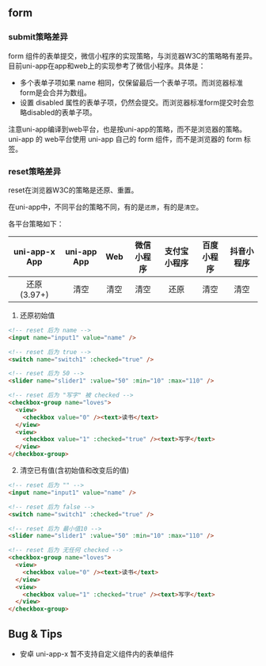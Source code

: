 ## form

<!-- UTSCOMJSON.form.description -->

<!-- UTSCOMJSON.form.attrubute -->

<!-- UTSCOMJSON.form.event -->

<!-- UTSCOMJSON.form.example -->

<!-- UTSCOMJSON.form.compatibility -->

### submit策略差异

form 组件的表单提交，微信小程序的实现策略，与浏览器W3C的策略略有差异。目前uni-app在app和web上的实现参考了微信小程序。具体是：

- 多个表单子项如果 name 相同，仅保留最后一个表单子项。而浏览器标准form是会合并为数组。
- 设置 disabled 属性的表单子项，仍然会提交。而浏览器标准form提交时会忽略disabled的表单子项。

注意uni-app编译到web平台，也是按uni-app的策略，而不是浏览器的策略。uni-app 的 web平台使用 uni-app 自己的 form 组件，而不是浏览器的 form 标签。

### reset策略差异

reset在浏览器W3C的策略是还原、重置。

在uni-app中，不同平台的策略不同，有的是`还原`，有的是`清空`。

各平台策略如下：

|uni-app-x App	|uni-app App|Web	|微信小程序	|支付宝小程序	|百度小程序	|抖音小程序	|
|:-:			|:-:		|:-:	|:-:		|:-:			|:-:		|:-:		|
|还原(3.97+)	|清空		|清空	|清空		|还原			|清空		|清空		|


1. 还原初始值

```html
<!-- reset 后为 name -->
<input name="input1" value="name" />

<!-- reset 后为 true -->
<switch name="switch1" :checked="true" />

<!-- reset 后为 50 -->
<slider name="slider1" :value="50" :min="10" :max="110" />

<!-- reset 后为 "写字" 被 checked -->
<checkbox-group name="loves">
  <view>
    <checkbox value="0" /><text>读书</text>
  </view>
  <view>
    <checkbox value="1" :checked="true" /><text>写字</text>
  </view>
</checkbox-group>
```

2. 清空已有值(含初始值和改变后的值)

```html
<!-- reset 后为 "" -->
<input name="input1" value="name" />

<!-- reset 后为 false -->
<switch name="switch1" :checked="true" />

<!-- reset 后为 最小值10 -->
<slider name="slider1" :value="50" :min="10" :max="110" />

<!-- reset 后为 无任何 checked -->
<checkbox-group name="loves">
  <view>
    <checkbox value="0" /><text>读书</text>
  </view>
  <view>
    <checkbox value="1" :checked="true" /><text>写字</text>
  </view>
</checkbox-group>
```


<!-- UTSCOMJSON.form.children -->

<!-- UTSCOMJSON.form.reference -->

## Bug & Tips

- 安卓 uni-app-x 暂不支持自定义组件内的表单组件

